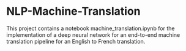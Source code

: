 # NLP-Machine-Translation
This project contains a notebook machine_translation.ipynb for the implementation of a deep neural network for an end-to-end machine translation pipeline for an English to French translation.

